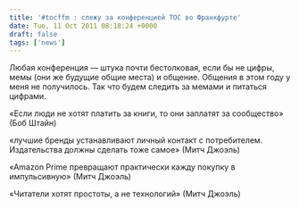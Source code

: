 ```yaml
---
title: '#tocffm : слежу за конференцией TOC во Франкфурте'
date: Tue, 11 Oct 2011 08:18:24 +0000
draft: false
tags: ['news']
---
```


Любая конференция — штука почти бестолковая, если бы не цифры, мемы (они же будущие общие места) и общение. Общения в этом году у меня не получилось. Так что будем следить за мемами и питаться цифрами.

«Если люди не хотят платить за книги, то они заплатят за сообщество» (Боб Штайн)

«лучшие бренды устанавливают личный контакт с потребителем. Издательства должны сделать тоже самое» (Митч Джоэль)

«Amazon Prime превращают практически кажду покупку в импульсивную» (Митч Джоэль)

«Читатели хотят простоты, а не технологий» (Митч Джоэль)